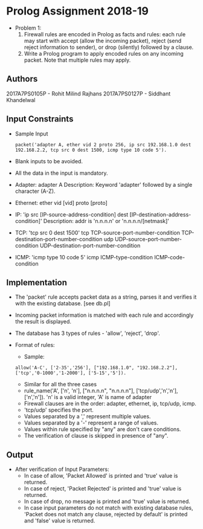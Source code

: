 # Prolog Assignment 2018-19

- Problem 1:
  1. Firewall rules are encoded in Prolog as facts and rules: each rule may start with accept (allow the incoming packet), 
       reject (send reject information to sender), or drop (silently) followed by a clause.
  2. Write a Prolog program to apply encoded rules on any incoming packet. Note that multiple rules may apply.

## Authors

2017A7PS0105P - Rohit Milind Rajhans
2017A7PS0127P - Siddhant Khandelwal

## Input Constraints

  - Sample Input
    ```[prolog]
    packet('adapter A, ether vid 2 proto 256, ip src 192.168.1.0 dest 192.168.2.2, tcp src 0 dest 1500, icmp type 10 code 5').
    ```
  - Blank inputs to be avoided.
  - All the data in the input is mandatory.

  - Adapter: adapter A
    Description: Keyword 'adapter' followed by a single character (A-Z).
  - Ethernet: ether vid [vid] proto [proto]
  - IP: 'ip src [IP-source-address-condition] dest [IP-destination-address-condition]'
    Description: addr is 'n.n.n.n' or 'n.n.n.n/[netmask]'
  - TCP: 'tcp src 0 dest 1500'
    tcp TCP-source-port-number-condition TCP-destination-port-number-condition
    udp UDP-source-port-number-condition UDP-destination-port-number-condition
  - ICMP: 'icmp type 10 code 5'
    icmp ICMP-type-condition ICMP-code-condition

## Implementation
  
  - The 'packet' rule accepts packet data as a string, parses it and verifies it with the existing database. [see db.pl]
  - Incoming packet information is matched with each rule and accordingly the result is displayed.
  - The database has 3 types of rules - 'allow', 'reject', 'drop'.

  - Format of rules:
    - Sample:
    ```[prolog]
    allow('A-C', ['2-35','256'], ["192.168.1.0", "192.168.2.2"], ['tcp','0-1000','1-2000'], ['5-15','5']).
    ```
    - Similar for all the three cases
    - rule_name('A', ['n', 'n'], ["n.n.n.n", "n.n.n.n"], ['tcp/udp','n','n'], ['n','n']).
      'n' is a valid integer, 'A' is name of adapter
    - Firewall clauses are in the order: 
      adapter, ethernet, ip, tcp/udp, icmp.
    - 'tcp/udp' specifies the port.
    - Values separated by a ',' represent multiple values. 
    - Values separated by a '-' represent a range of values.
    - Values within rule specified by "any" are don't care conditions. 
    - The verification of clause is skipped in presence of "any".

## Output

  - After verification of Input Parameters:
    - In case of allow, 'Packet Allowed' is printed and 'true' value is returned.
    - In case of reject, 'Packet Rejected' is printed and 'true' value is returned.
    - In case of drop, no message is printed and 'true' value is returned.
    - In case input parameters do not match with existing database rules, 
      'Packet does not match any clause, rejected by default' is printed and 'false' value is returned.
